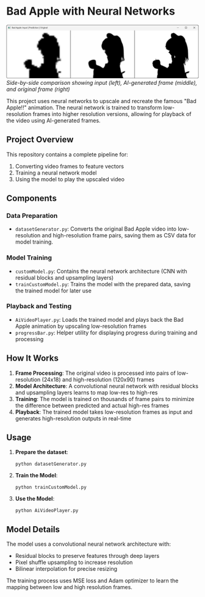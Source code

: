 # Bad Apple with Neural Networks
![Inference Example](images/inference.png)
*Side-by-side comparison showing input (left), AI-generated frame (middle), and original frame (right)*

This project uses neural networks to upscale and recreate the famous "Bad Apple!!" animation. The neural network is trained to transform low-resolution frames into higher resolution versions, allowing for playback of the video using AI-generated frames.

## Project Overview

This repository contains a complete pipeline for:
1. Converting video frames to feature vectors
2. Training a neural network model
3. Using the model to play the upscaled video

## Components

### Data Preparation
- `datasetGenerator.py`: Converts the original Bad Apple video into low-resolution and high-resolution frame pairs, saving them as CSV data for model training.

### Model Training
- `customModel.py`: Contains the neural network architecture (CNN with residual blocks and upsampling layers)
- `trainCustomModel.py`: Trains the model with the prepared data, saving the trained model for later use

### Playback and Testing
- `AiVideoPlayer.py`: Loads the trained model and plays back the Bad Apple animation by upscaling low-resolution frames
- `progressBar.py`: Helper utility for displaying progress during training and processing

## How It Works

1. **Frame Processing**: The original video is processed into pairs of low-resolution (24x18) and high-resolution (120x90) frames
2. **Model Architecture**: A convolutional neural network with residual blocks and upsampling layers learns to map low-res to high-res
3. **Training**: The model is trained on thousands of frame pairs to minimize the difference between predicted and actual high-res frames
4. **Playback**: The trained model takes low-resolution frames as input and generates high-resolution outputs in real-time

## Usage

1. **Prepare the dataset**:
   ```
   python datasetGenerator.py
   ```

2. **Train the Model**:
   ```
   python trainCustomModel.py
   ```

3. **Use the Model**:
   ```
   python AiVideoPlayer.py
   ```
   
## Model Details

The model uses a convolutional neural network architecture with:
- Residual blocks to preserve features through deep layers
- Pixel shuffle upsampling to increase resolution
- Bilinear interpolation for precise resizing

The training process uses MSE loss and Adam optimizer to learn the mapping between low and high resolution frames.